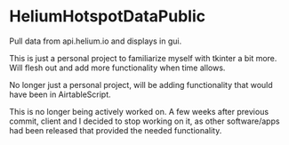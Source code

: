 # HeliumHotspotDataPublic
Pull data from api.helium.io and displays in gui.

This is just a personal project to familiarize myself with tkinter a bit more. Will flesh out and add more functionality when time allows.

No longer just a personal project, will be adding functionality that would have been in AirtableScript.

This is no longer being actively worked on. A few weeks after previous commit, client and I decided to stop working on it, as other software/apps had been released that provided the needed functionality.
